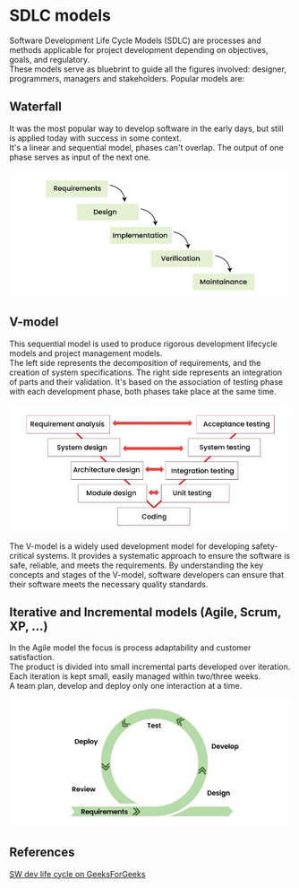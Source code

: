 # SDLC models

Software Development Life Cycle Models (SDLC) are processes and methods applicable for project development depending on objectives, goals, and regulatory.  
These models serve as bluebrint to guide all the figures involved: designer, programmers, managers and stakeholders. Popular models are:

## Waterfall

It was the most popular way to develop software in the early days, but still is applied today with success in some context.  
It's a linear and sequential model, phases can't overlap. The output of one phase serves as input of the next one.

![waterfall](meta/waterfall.jpg)

## V-model

This sequential model is used to produce rigorous development lifecycle models and project management models.  
The left side represents the decomposition of requirements, and the creation of system specifications. The right side represents an integration of parts and their validation. It's based on the association of testing phase with each development phase, both phases take place at the same time.

![v-model](meta/v-model.jpg)

The V-model is a widely used development model for developing safety-critical systems. It provides a systematic approach to ensure the software is safe, reliable, and meets the requirements. By understanding the key concepts and stages of the V-model, software developers can ensure that their software meets the necessary quality standards.

## Iterative and Incremental models (Agile, Scrum, XP, ...)

In the Agile model the focus is process adaptability and customer satisfaction.  
The product is divided into small incremental parts developed over iteration. Each iteration is kept small, easily managed within two/three weeks.  
A team plan, develop and deploy only one interaction at a time.

![agile](meta/agile.jpg)

## References

[SW dev life cycle on GeeksForGeeks](https://www.geeksforgeeks.org/software-engineering/software-development-life-cycle-sdlc)
